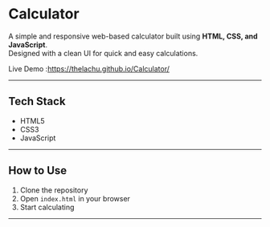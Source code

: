 # Calculator

A simple and responsive web-based calculator built using **HTML, CSS, and JavaScript**.  
Designed with a clean UI for quick and easy calculations.  

Live Demo :https://thelachu.github.io/Calculator/

---

## Tech Stack
- HTML5  
- CSS3  
- JavaScript  

---

## How to Use
1. Clone the repository  
2. Open `index.html` in your browser  
3. Start calculating  

---
